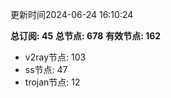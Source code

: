 更新时间2024-06-24 16:10:24

**总订阅: 45**
**总节点: 678**
**有效节点: 162**
- v2ray节点: 103
- ss节点: 47
- trojan节点: 12
